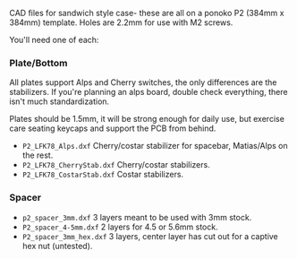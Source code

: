 CAD files for sandwich style case- these are all on a ponoko P2 (384mm x 384mm) template. Holes are 2.2mm for use with M2 screws.

You'll need one of each:

### Plate/Bottom

All plates support Alps and Cherry switches, the only differences are the stabilizers. If you're planning an alps board, double check everything, there isn't much standardization.

Plates should be 1.5mm, it will be strong enough for daily use, but exercise care seating keycaps and support the PCB from behind.

* `P2_LFK78_Alps.dxf` Cherry/costar stabilizer for spacebar, Matias/Alps on the rest.
* `P2_LFK78_CherryStab.dxf` Cherry/costar stabilizers. 
* `P2_LFK78_CostarStab.dxf` Costar stabilizers.


### Spacer
* `p2_spacer_3mm.dxf` 3 layers meant to be used with 3mm stock.
* `P2_spacer_4-5mm.dxf` 2 layers for 4.5 or 5.6mm stock.
* `P2_spacer_3mm_hex.dxf` 3 layers, center layer has cut out for a captive hex nut (untested).